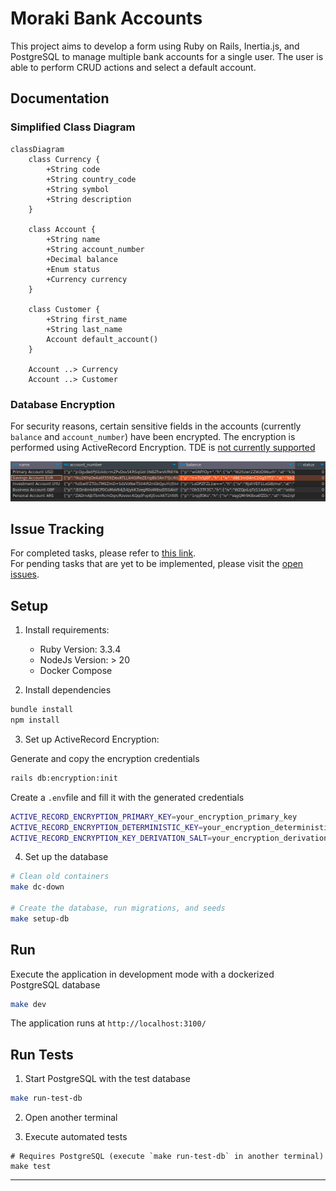 # Moraki Bank Accounts

This project aims to develop a form using Ruby on Rails, Inertia.js, and PostgreSQL to manage multiple bank accounts for a single user. The user is able to perform CRUD actions and select a default account.

## Documentation

### Simplified Class Diagram

```mermaid
classDiagram
    class Currency {
        +String code
        +String country_code
        +String symbol
        +String description
    }

    class Account {
        +String name
        +String account_number
        +Decimal balance
        +Enum status
        +Currency currency
    }

    class Customer {
        +String first_name
        +String last_name
        Account default_account()
    }

    Account ..> Currency
    Account ..> Customer
```

### Database Encryption

For security reasons, certain sensitive fields in the accounts (currently `balance` and `account_number`) have been encrypted. The encryption is performed using ActiveRecord Encryption. TDE is [not currently supported](https://github.com/leobz/moraki_bank_accounts/issues/7#issuecomment-2266363087)

![EncryptedColumns](doc/encrypted_columns_example.png)

## Issue Tracking

For completed tasks, please refer to [this link](https://github.com/leobz/moraki_bank_accounts/issues?q=is%3Aissue+is%3Aclosed).  
For pending tasks that are yet to be implemented, please visit the [open issues](https://github.com/leobz/moraki_bank_accounts/issues?q=is%3Aopen+is%3Aissue).

## Setup

1. Install requirements:
   - Ruby Version: 3.3.4
   - NodeJs Version: > 20
   - Docker Compose

2. Install dependencies

```bash
bundle install
npm install
```

3. Set up ActiveRecord Encryption:

Generate and copy the encryption credentials
```bash
rails db:encryption:init
```

Create a `.env`file and fill it with the generated credentials
```bash
ACTIVE_RECORD_ENCRYPTION_PRIMARY_KEY=your_encryption_primary_key
ACTIVE_RECORD_ENCRYPTION_DETERMINISTIC_KEY=your_encryption_deterministic_key
ACTIVE_RECORD_ENCRYPTION_KEY_DERIVATION_SALT=your_encryption_derivation_salt
```

4. Set up the database

```bash
# Clean old containers
make dc-down

# Create the database, run migrations, and seeds
make setup-db
```

## Run

Execute the application in development mode with a dockerized PostgreSQL database

```bash
make dev
```

The application runs at `http://localhost:3100/`

## Run Tests

1. Start PostgreSQL with the test database

```bash
make run-test-db
```

2. Open another terminal

3. Execute automated tests
```
# Requires PostgreSQL (execute `make run-test-db` in another terminal)
make test
```

---